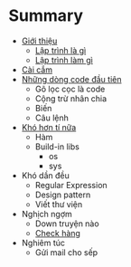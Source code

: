 # Summary

* [Giới thiệu](README.md)
  * [Lập trình là gì](lap-trinh-la-gi.md)
  * [Lập trình làm gì](lap-trinh-lam-gi.md)
* [Cài cắm](cai-cam.md)
* [Những dòng code đầu tiên](nhung-dong-code-dau-tien.md)
  * Gõ lọc cọc là code
  * Cộng trừ nhân chia
  * Biến
  * Câu lệnh
* [Khó hơn tí nữa](kho-hon-ti-nua.md)
  * Hàm
  * Build-in libs
    * os
    * sys
* Khó dần đều
  * Regular Expression
  * Design pattern
  * Viết thư viện
* Nghịch ngợm
  * Down truyện nào
  * [Check hàng](check-hang.md)
* Nghiêm túc
  * Gửi mail cho sếp

